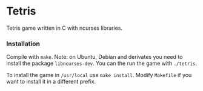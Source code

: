 # Tetris

Tetris game written in C with ncurses libraries. 

### Installation 

Compile with `make`. Note: on Ubuntu, Debian and derivates you need to install the package `libncurses-dev`. You can the run the game with `./tetris`.

To install the game in `/usr/local` use `make install`. Modify `Makefile` if you want to install it in a different prefix. 
